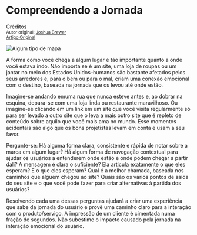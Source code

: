 Compreendendo a Jornada
=======================
Créditos<br/>
<small>Autor original: [Joshua Brewer](http://52weeksofux.com/)<br/>[Artigo Original](http://52weeksofux.com/post/780958512/understanding-the-journey)</small>

![Algum tipo de mapa](http://media.tumblr.com/tumblr_l54dm9hjNj1qz7ace.jpg "Algum tipo de mapa")

A forma como você chega a algum lugar é tão importante quanto a onde você estava indo. Não importa se é um site, uma loja de roupas ou um jantar no meio dos Estados Unidos&ndash;humanos são bastante afetados pelos seus arredores e, para o bem ou para o mal, criam uma conexão emocional com o destino, baseada na jornada que os levou até onde estão.

Imagine-se andando emuma rua que nunca esteve antes e, ao dobrar na esquina, depara-se com uma loja linda ou restaurante maravilhoso. Ou imagine-se clicando em um link em um site que você visita regularmente só para ser levado a outro site que o leva a mais outro site que é repleto de conteúdo sobre aquilo que você mais ama no mundo. Esse momentos acidentais são algo que os bons projetistas levam em conta e usam a seu favor.

Pergunte-se: Há alguma forma clara, consistente e rápida de notar sobre a marca em algum lugar? Há algum forma de navegação contextual para ajudar os usuários a entenderem onde estão e onde podem chegar a partir dali? A mensagem é clara o suficiente? Ela articula exatamente o que eles esperam? E o que eles esperam? Qual é a melhor chamada, baseada nos caminhos que alguém chegou ao site? Quais são os vários pontos de saída do seu site e o que você pode fazer para criar alternativas à partida dos usuários?

Resolvendo cada uma dessas perguntas ajudará a criar uma experiência que sabe da jornada do usuário e provê uma caminho claro para a interação com o produto/serviço. A impressão de um cliente é cimentada numa fração de segundos. Não subestime o impacto causado pela jornada na interação emocional do usuário.
